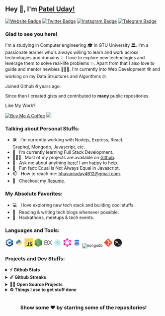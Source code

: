 ## Hey 👋, I'm [Patel Uday!](https://github.com/uday4612/)

[![Website Badge](https://img.shields.io/badge/Website-3b5998?style=flat-square&logo=google-chrome&logoColor=white)](https://uday4612.github.io/BookShowZ/)
[![Twitter Badge](https://img.shields.io/badge/-Twitter-00acee?style=flat-square&logo=Twitter&logoColor=white)](https://twitter.com/uday_4612)
[![Instagram Badge](https://img.shields.io/badge/-Instagram-e4405f?style=flat-square&logo=Instagram&logoColor=white)](https://instagram.com/uday_4612/)
[![Telegram Badge](https://img.shields.io/badge/-Telegram-0088cc?style=flat-square&logo=Telegram&logoColor=white)](https://t.me/uday4612)

### Glad to see you here! &nbsp;

I'm a studying in Computer engineering 🎓 in GTU University 🏛. I'm a passionate learner who's always willing to learn and work across technologies and domains 💡. I love to explore new technologies and leverage them to solve real-life problems ✨. Apart from that I also love to guide and mentor newbies 👨🏻‍💻. I'm currently into Web Development 🕸️ and working on my Data Structures and Algorithms 🤓.

Joined Github **4** years ago.

Since then I created gists and contributed to **many** public repositories.

Like My Work?

<a href="https://www.buymeacoffee.com/uday4612" target="_blank"><img src="https://cdn.buymeacoffee.com/buttons/v2/default-yellow.png" alt="Buy Me A Coffee" height="60px" width="217px" ></a>
[![](https://gitwar.herokuapp.com/badge?username=uday4612&label=Gitwar%20Profile%20Score&style=for-the-badge&color=0088cc)](https://gitwar.herokuapp.com/)

### Talking about Personal Stuffs:

- 🛠 &nbsp; I’m currently working with Nodejs, Express, React, <br /> Graphql, Mongodb, Javascript, etc.
- 🚀 &nbsp; I’m currently learning Full Stack Development.
- 👨🏻‍💻 &nbsp; Most of my projects are available on [Github](https://github.com/uday4612).
- 💬 &nbsp; Ask me about anything [here](https://github.com/uday4612/uday4612/issues/2)! I am happy to help.
- 👾 &nbsp; Fun fact: Equal is Not Always Equal in Javascript.
- 📫 &nbsp; How to reach me: bhavaniuday4612@gmail.com.
- 📝 &nbsp; Checkout my [Resume](#).

### My Absolute Favorites:

- 💻 &nbsp; I love exploring new tech stack and building cool stuffs.
- 📰 &nbsp; Reading & writing tech blogs whenever possible.
- 🍕 &nbsp; Hackathons, meetups & tech events.

### Languages and Tools:

<code><img height="27" src="https://raw.githubusercontent.com/github/explore/80688e429a7d4ef2fca1e82350fe8e3517d3494d/topics/cpp/cpp.png" alt="cpp"></code>
<code><img height="27" src="https://raw.githubusercontent.com/github/explore/80688e429a7d4ef2fca1e82350fe8e3517d3494d/topics/python/python.png" alt="python"></code>
<code><img height="27" src="https://raw.githubusercontent.com/github/explore/80688e429a7d4ef2fca1e82350fe8e3517d3494d/topics/javascript/javascript.png" alt="javascript"></code>
<code><img height="27" src="https://raw.githubusercontent.com/github/explore/80688e429a7d4ef2fca1e82350fe8e3517d3494d/topics/nodejs/nodejs.png" alt="nodejs"></code>
<code><img height="27" src="https://raw.githubusercontent.com/devicons/devicon/master/icons/express/express-original.svg" alt="expressjs"></code>
<code><img height="27" src="https://raw.githubusercontent.com/github/explore/80688e429a7d4ef2fca1e82350fe8e3517d3494d/topics/react/react.png" alt="react"></code>
<code><img height="27" src="https://raw.githubusercontent.com/github/explore/80688e429a7d4ef2fca1e82350fe8e3517d3494d/topics/graphql/graphql.png" alt="graphql"></code>
<code><img height="27" src="https://raw.githubusercontent.com/github/explore/80688e429a7d4ef2fca1e82350fe8e3517d3494d/topics/sql/sql.png" alt="sql"></code>
<code><img height="27" src="https://encrypted-tbn0.gstatic.com/images?q=tbn%3AANd9GcSTTzPAw-55ssm1Im594xYZ9eRQu2JylrkYLg&usqp=CAU" alt="mongodb"></code>
<code><img height="27" src="https://raw.githubusercontent.com/devicons/devicon/master/icons/git/git-original.svg" alt="git"></code>
<code><img height="27" src="https://raw.githubusercontent.com/github/explore/80688e429a7d4ef2fca1e82350fe8e3517d3494d/topics/terminal/terminal.png" alt="terminal"></code>

<!--
<code><img height="25" src="https://raw.githubusercontent.com/github/explore/80688e429a7d4ef2fca1e82350fe8e3517d3494d/topics/sass/sass.png" alt="sass"></code>
-->

### Projects and Dev Stuffs:

<details>	
  <summary><b>⚡ Github Stats</b></summary>

  <br />
  <img height="180em" src="https://github-readme-stats.vercel.app/api?username=uday4612&show_icons=true&hide_border=true&&count_private=true&include_all_commits=true" />
  <img height="180em" src="https://github-readme-stats.vercel.app/api/top-langs/?username=uday4612&exclude_repo=KNN-Image-Classification&show_icons=true&hide_border=true&layout=compact&langs_count=8"/>
</details>

<details>	
  <summary><b>☄️ Github Streaks</b></summary>

  <br />
  <img height="180em" src="https://github-readme-streak-stats.herokuapp.com/?user=uday4612&hide_border=true" />
</details>

<details>
  <summary><b>🧑‍🚀 Open Source Projects</b></summary>

  <br />
  <table>
    <thead align="center">
      <tr border: none;>
        <td><b>💻 Projects</b></td>
        <td><b>🌟 Stars</b></td>
        <td><b>🍴 Forks</b></td>
        <td><b>🐛 Issues</b></td>
        <td><b>🔔 Pull Requests</b></td>
        <td><b>👨‍💻 Language</b></td>
      </tr>
    </thead>
    <tbody>
      <tr>
	      <td><a href="https://github.com/uday4612/Gitwar"><b>🚀 Gitwar</b></a></td>
        <td><img alt="Stars" src="https://img.shields.io/github/stars/uday4612/Gitwar?style=flat-square&labelColor=343b41"/></td>
        <td><img alt="Forks" src="https://img.shields.io/github/forks/uday4612/Gitwar?style=flat-square&labelColor=343b41"/></td>
        <td><img alt="Issues" src="https://img.shields.io/github/issues/uday4612/Gitwar?style=flat-square"/></td>
        <td><img alt="Pull Requests" src="https://img.shields.io/github/issues-pr/uday4612/Gitwar?style=flat-square"/></td>
        <td><img alt="Language" src="https://img.shields.io/github/languages/top/uday4612/Gitwar?style=flat-square"/></td>
      </tr>
      <tr>
	      <td><a href="https://github.com/uday4612/TradeByte"><b>💸 TradeByte</b></a></td>
        <td><img alt="Stars" src="https://img.shields.io/github/stars/uday4612/TradeByte?style=flat-square&labelColor=343b41"/></td>
        <td><img alt="Forks" src="https://img.shields.io/github/forks/uday4612/TradeByte?style=flat-square&labelColor=343b41"/></td>
        <td><img alt="Issues" src="https://img.shields.io/github/issues/uday4612/TradeByte?style=flat-square"/></td>
        <td><img alt="Pull Requests" src="https://img.shields.io/github/issues-pr/uday4612/TradeByte?style=flat-square"/></td>
        <td><img alt="Language" src="https://img.shields.io/github/languages/top/uday4612/TradeByte?label=javascript&style=flat-square"/></td>
      </tr>
      <tr>
	      <td><a href="https://github.com/uday4612/TheNodeCourse"><b>👨🏻‍💻 TheNodeCourse</b></a></td>
        <td><img alt="Stars" src="https://img.shields.io/github/stars/uday4612/TheNodeCourse?style=flat-square&labelColor=343b41"/></td>
        <td><img alt="Forks" src="https://img.shields.io/github/forks/uday4612/TheNodeCourse?style=flat-square&labelColor=343b41"/></td>
        <td><img alt="Issues" src="https://img.shields.io/github/issues/uday4612/TheNodeCourse?style=flat-square"/></td>
        <td><img alt="Pull Requests" src="https://img.shields.io/github/issues-pr/uday4612/TheNodeCourse?style=flat-square"/></td>
        <td><img alt="Language" src="https://img.shields.io/github/languages/top/uday4612/TheNodeCourse?style=flat-square"/></td> 
      </tr>
      <tr>
	      <td><a href="https://github.com/uday4612/uday4612"><b>🤓 uday4612</b></a></td>
        <td><img alt="Stars" src="https://img.shields.io/github/stars/uday4612/uday4612?style=flat-square&labelColor=343b41"/></td>
        <td><img alt="Forks" src="https://img.shields.io/github/forks/uday4612/uday4612?style=flat-square&labelColor=343b41"/></td>
        <td><img alt="Issues" src="https://img.shields.io/github/issues/uday4612/uday4612?style=flat-square"/></td>
        <td><img alt="Pull Requests" src="https://img.shields.io/github/issues-pr/uday4612/uday4612?style=flat-square"/></td>
        <td><img alt="Language" src="https://img.shields.io/badge/markdown-100%25-blue?style=flat-square"/></td> 
      </tr>
    </tbody>
  </table>
  <br />
</details>
 
<details>	
  <br />
  <summary><b>⚙️ Things I use to get stuff done</b></summary>
  	<ul>
  	    <li><b>OS:</b> Ubuntu 20.04</li>
	    <li><b>Laptop: </b> HP Elitebook (i5)</li>
  	    <li><b>Browser: </b> Firefox Web Browser</li>
	    <li><b>Terminal: </b> ZSH: Oh My Zsh (PowerLevel10k)</li>
	    <li><b>Code Editor:</b> VSCode - The best editor out there.</li>
	    <li><b>To Stay Updated:</b> Dev.to, Medium, Linkedin and Twitter.</li>
	    <br />
	⚛️ Checkout My VSCode Configrations <a href="https://gist.github.com/uday4612/039b1dc5a7cdcb007ab3691814d53130">Here</a>.
	</ul>	
</details>

#

<div align="center">

### Show some ❤️ by starring some of the repositories!

</div>
